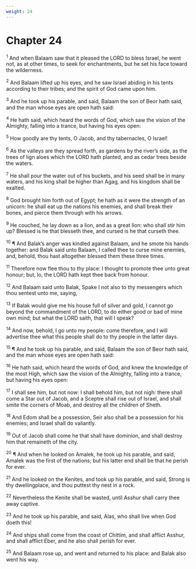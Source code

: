 ```yaml
---
weight: 24
---
```


# Chapter 24

<sup>1</sup> And when Balaam saw that it pleased the LORD to bless Israel, he went not, as at other times, to seek for enchantments, but he set his face toward the wilderness. 

<sup>2</sup> And Balaam lifted up his eyes, and he saw Israel abiding in his tents according to their tribes; and the spirit of God came upon him. 

<sup>3</sup> And he took up his parable, and said, Balaam the son of Beor hath said, and the man whose eyes are open hath said: 

<sup>4</sup> He hath said, which heard the words of God, which saw the vision of the Almighty, falling into a trance, but having his eyes open: 

<sup>5</sup> How goodly are thy tents, O Jacob, and thy tabernacles, O Israel! 

<sup>6</sup> As the valleys are they spread forth, as gardens by the river’s side, as the trees of lign aloes which the LORD hath planted, and as cedar trees beside the waters. 

<sup>7</sup> He shall pour the water out of his buckets, and his seed shall be in many waters, and his king shall be higher than Agag, and his kingdom shall be exalted. 

<sup>8</sup> God brought him forth out of Egypt; he hath as it were the strength of an unicorn: he shall eat up the nations his enemies, and shall break their bones, and pierce them through with his arrows. 

<sup>9</sup> He couched, he lay down as a lion, and as a great lion: who shall stir him up? Blessed is he that blesseth thee, and cursed is he that curseth thee. 

<sup>10</sup> ¶ And Balak’s anger was kindled against Balaam, and he smote his hands together: and Balak said unto Balaam, I called thee to curse mine enemies, and, behold, thou hast altogether blessed them these three times. 

<sup>11</sup> Therefore now flee thou to thy place: I thought to promote thee unto great honour; but, lo, the LORD hath kept thee back from honour. 

<sup>12</sup> And Balaam said unto Balak, Spake I not also to thy messengers which thou sentest unto me, saying, 

<sup>13</sup> If Balak would give me his house full of silver and gold, I cannot go beyond the commandment of the LORD, to do either good or bad of mine own mind; but what the LORD saith, that will I speak? 

<sup>14</sup> And now, behold, I go unto my people: come therefore, and I will advertise thee what this people shall do to thy people in the latter days. 

<sup>15</sup> ¶ And he took up his parable, and said, Balaam the son of Beor hath said, and the man whose eyes are open hath said: 

<sup>16</sup> He hath said, which heard the words of God, and knew the knowledge of the most High, which saw the vision of the Almighty, falling into a trance, but having his eyes open: 

<sup>17</sup> I shall see him, but not now: I shall behold him, but not nigh: there shall come a Star out of Jacob, and a Sceptre shall rise out of Israel, and shall smite the corners of Moab, and destroy all the children of Sheth. 

<sup>18</sup> And Edom shall be a possession, Seir also shall be a possession for his enemies; and Israel shall do valiantly. 

<sup>19</sup> Out of Jacob shall come he that shall have dominion, and shall destroy him that remaineth of the city. 

<sup>20</sup> ¶ And when he looked on Amalek, he took up his parable, and said, Amalek was the first of the nations; but his latter end shall be that he perish for ever. 

<sup>21</sup> And he looked on the Kenites, and took up his parable, and said, Strong is thy dwellingplace, and thou puttest thy nest in a rock. 

<sup>22</sup> Nevertheless the Kenite shall be wasted, until Asshur shall carry thee away captive. 

<sup>23</sup> And he took up his parable, and said, Alas, who shall live when God doeth this! 

<sup>24</sup> And ships shall come from the coast of Chittim, and shall afflict Asshur, and shall afflict Eber, and he also shall perish for ever. 

<sup>25</sup> And Balaam rose up, and went and returned to his place: and Balak also went his way. 


